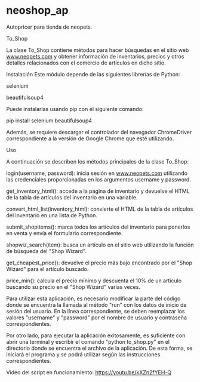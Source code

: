 # neoshop_ap
Autopricer para tienda de neopets.

To_Shop

La clase To_Shop contiene métodos para hacer búsquedas en el sitio web www.neopets.com y obtener información de inventarios, precios y otros detalles relacionados con el comercio de artículos en dicho sitio.

Instalación
Este módulo depende de las siguientes librerías de Python:

selenium

beautifulsoup4

Puede instalarlas usando pip con el siguiente comando:

pip install selenium beautifulsoup4

Además, se requiere descargar el controlador del navegador ChromeDriver correspondiente a la versión de Google Chrome que esté utilizando.

Uso

A continuación se describen los métodos principales de la clase To_Shop:

login(username, password): inicia sesión en www.neopets.com utilizando las credenciales proporcionadas en los argumentos username y password.

get_inventory_html(): accede a la página de inventario y devuelve el HTML de la tabla de artículos del inventario en una variable.

convert_html_list(inventory_html): convierte el HTML de la tabla de artículos del inventario en una lista de Python.

submit_shopitems(): marca todos los artículos del inventario para ponerlos en venta y envía el formulario correspondiente.

shopwiz_search(item): busca un artículo en el sitio web utilizando la función de búsqueda del "Shop Wizard".

get_cheapest_price(): devuelve el precio más bajo encontrado por el "Shop Wizard" para el artículo buscado.

price_min(): calcula el precio mínimo y descuenta el 10% de un artículo buscando su precio en el "Shop Wizard" varias veces.


Para utilizar esta aplicación, es necesario modificar la parte del código donde se encuentra la llamada al método "run" con los datos de inicio de sesión del usuario. En la línea correspondiente, se deben reemplazar los valores "username" y "password" por el nombre de usuario y contraseña correspondientes.

Por otro lado, para ejecutar la aplicación exitosamente, es suficiente con abrir una terminal y escribir el comando "python to_shop.py" en el directorio donde se encuentra el archivo de la aplicación. De esta forma, se iniciará el programa y se podrá utilizar según las instrucciones correspondientes.

Video del script en funcionamiento:
https://youtu.be/kXZn2fYEH-Q